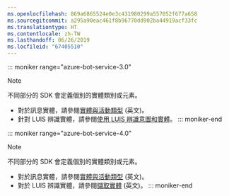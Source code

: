 ```yaml
---
ms.openlocfilehash: 869a6865524e0e3c431980299a557052f677a658
ms.sourcegitcommit: a295a90eac461f8b96770dd902ba44919acf33fc
ms.translationtype: HT
ms.contentlocale: zh-TW
ms.lasthandoff: 06/26/2019
ms.locfileid: "67405510"
---
```

::: moniker range="azure-bot-service-3.0"
> [!NOTE]
> 不同部分的 SDK 會定義個別的實體類別或元素。
> - 對於訊息實體，請參閱[實體與活動類型](https://docs.microsoft.com/azure/bot-service/bot-service-activities-entities?view=azure-bot-service-4.0) (英文)。
> - 針對 LUIS 辨識實體，請參閱[使用 LUIS 辨識意圖和實體](../nodejs/bot-builder-nodejs-recognize-intent-luis.md)。
::: moniker-end

::: moniker range="azure-bot-service-4.0"
> [!NOTE]
> 不同部分的 SDK 會定義個別的實體類別或元素。
> - 對於訊息實體，請參閱[實體與活動類型](https://docs.microsoft.com/azure/bot-service/bot-service-activities-entities?view=azure-bot-service-4.0) (英文)。
> - 對於 LUIS 辨識實體，請參閱[擷取實體](../v4sdk/bot-builder-howto-v4-luis.md) (英文)。
::: moniker-end
